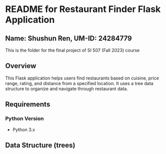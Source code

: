 # README for Restaurant Finder Flask Application
## Name: Shushun Ren, UM-ID: 24284779
This is the folder for the final project of SI 507 (Fall 2023) course

## Overview
This Flask application helps users find restaurants based on cuisine, price range, rating, and distance from a specified location. It uses a tree data structure to organize and navigate through restaurant data.

## Requirements
### Python Version
- Python 3.x


## Data Structure (trees)
